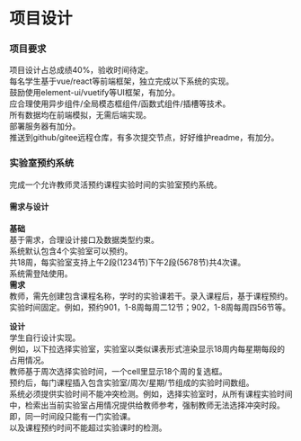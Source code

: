 # 项目设计
### 项目要求
项目设计占总成绩40%，验收时间待定。   
每名学生基于vue/react等前端框架，独立完成以下系统的实现。  
鼓励使用element-ui/vuetify等UI框架，有加分。  
应合理使用异步组件/全局模态框组件/函数式组件/插槽等技术。  
所有数据均在前端模拟，无需后端实现。  
部署服务器有加分。  
推送到github/gitee远程仓库，有多次提交节点，好好维护readme，有加分。  

### 实验室预约系统
完成一个允许教师灵活预约课程实验时间的实验室预约系统。

#### 需求与设计
**基础**  
基于需求，合理设计接口及数据类型约束。  
系统默认包含4个实验室可以预约。  
共18周，每实验室支持上午2段(1234节)下午2段(5678节)共4次课。  
系统需登陆使用。   
**需求**  
教师，需先创建包含课程名称，学时的实验课若干。录入课程后，基于课程预约。  
实验时间固定。例如，预约901，1-8周每周二12节；902，1-8周每周四56节等。  

**设计**  
学生自行设计实现。  
例如，以下拉选择实验室，实验室以类似课表形式渲染显示18周内每星期每段的占用情况。  
教师基于周次选择实验时间，一个cell里显示18个周的复选框。  
预约后，每门课程插入包含实验室/周次/星期/节组成的实验时间数组。   
系统必须提供实验时间不能冲突检测。例如，选择实验室时，从所有课程实验时间中，检索出当前实验室占用情况提供给教师参考，强制教师无法选择冲突时段。即，同一时间段只能有一门实验课。  
以及课程预约时间不能超过实验课时的检测。  